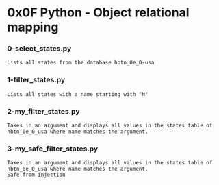 # 0x0F Python - Object relational mapping

### 0-select_states.py

	Lists all states from the database hbtn_0e_0-usa

### 1-filter_states.py

    Lists all states with a name starting with "N"

### 2-my_filter_states.py

    Takes in an argument and displays all values in the states table of hbtn_0e_0_usa where name matches the argument.

### 3-my_safe_filter_states.py

    Takes in an argument and displays all values in the states table of hbtn_0e_0_usa where name matches the argument.
    Safe from injection
